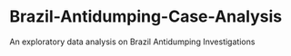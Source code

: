 # Brazil-Antidumping-Case-Analysis
An exploratory data analysis on Brazil Antidumping Investigations
